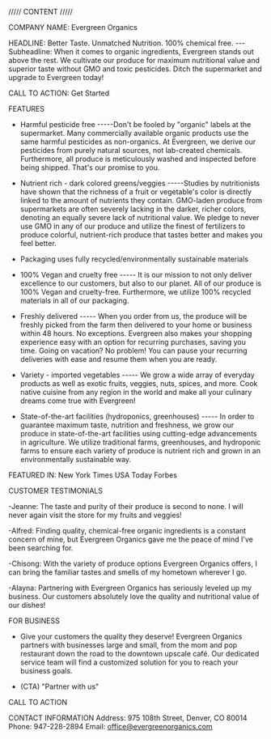 ///// CONTENT /////

COMPANY NAME: Evergreen Organics

HEADLINE: Better Taste. Unmatched Nutrition. 100% chemical free.
---Subheadline: When it comes to organic ingredients, Evergreen stands out above the rest. We cultivate our produce for maximum nutritional value and superior taste without GMO and toxic pesticides. Ditch the supermarket and upgrade to Evergreen today!

CALL TO ACTION: Get Started

FEATURES

- Harmful pesticide free
  -----Don't be fooled by "organic" labels at the supermarket. Many commercially available organic products use the same harmful pesticides as non-organics.
  At Evergreen, we derive our pesticides from purely natural sources, not lab-created chemicals. Furthermore, all produce is meticulously washed and inspected before being shipped. That's our promise to you.

- Nutrient rich - dark colored greens/veggies
  -----Studies by nutritionists have shown that the richness of a fruit or vegetable's color is directly linked to the amount of nutrients they contain. GMO-laden produce from supermarkets are often severely lacking in the darker, richer colors, denoting an equally severe lack of nutritional value. We pledge to never use GMO in any of our produce and utilize the finest of fertilizers to produce colorful, nutrient-rich produce that tastes better and makes you feel better.

- Packaging uses fully recycled/environmentally sustainable materials
- 100% Vegan and cruelty free
  ----- It is our mission to not only deliver excellence to our customers, but also to our planet. All of our produce is 100% Vegan and cruelty-free. Furthermore, we utilize 100% recycled materials in all of our packaging.

- Freshly delivered
  ----- When you order from us, the produce will be freshly picked from the farm then delivered to your home or business within 48 hours. No exceptions. Evergreen also makes your shopping experience easy with an option for recurring purchases, saving you time. Going on vacation? No problem! You can pause your recurring deliveries with ease and resume them when you are ready.

- Variety - imported vegetables
  ----- We grow a wide array of everyday products as well as exotic fruits, veggies, nuts, spices, and more. Cook native cuisine from any region in the world and make all your culinary dreams come true with Evergreen!

- State-of-the-art facilities (hydroponics, greenhouses)
  ----- In order to guarantee maximum taste, nutrition and freshness, we grow our produce in state-of-the-art facilities using cutting-edge advancements in agriculture. We utilize traditional farms, greenhouses, and hydroponic farms to ensure each variety of produce is nutrient rich and grown in an environmentally sustainable way.

FEATURED IN:
New York Times
USA Today
Forbes


CUSTOMER TESTIMONIALS

-Jeanne: The taste and purity of their produce is second to none. I will never again visit the store for my fruits and veggies!

-Alfred: Finding quality, chemical-free organic ingredients is a constant concern of mine, but Evergreen Organics gave me the peace of mind I've been searching for.

-Chisong: With the variety of produce options Evergreen Organics offers, I can bring the familiar tastes and smells of my hometown wherever I go.

-Alayna: Partnering with Evergreen Organics has seriously leveled up my business. Our customers absolutely love the quality and nutritional value of our dishes!

FOR BUSINESS

- Give your customers the quality they deserve! Evergreen Organics partners with businesses large and small, from the mom and pop restaurant down the road to the downtown upscale café. Our dedicated service team will find a customized solution for you to reach your business goals.

- (CTA) "Partner with us"

CALL TO ACTION

CONTACT INFORMATION
Address: 975 108th Street, Denver, CO 80014
Phone: 947-228-2894
Email: office@evergreenorganics.com

